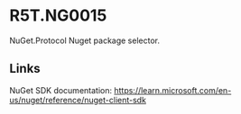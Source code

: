 # R5T.NG0015
NuGet.Protocol Nuget package selector.


## Links

NuGet SDK documentation: https://learn.microsoft.com/en-us/nuget/reference/nuget-client-sdk